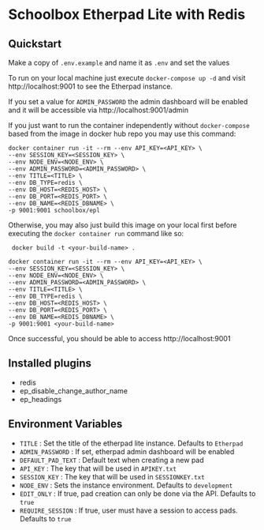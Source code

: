 # Schoolbox Etherpad Lite with Redis

## Quickstart

Make a copy of `.env.example` and name it as `.env` and set the values

To run on your local machine just execute `docker-compose up -d` and visit http://localhost:9001 to see the Etherpad instance.

If you set a value for `ADMIN_PASSWORD` the admin dashboard will be enabled and it will be accessible via http://localhost:9001/admin

If you just want to run the container independently without `docker-compose` based from the image in docker hub repo you may use this command:

```
docker container run -it --rm --env API_KEY=<API_KEY> \
--env SESSION_KEY=<SESSION_KEY> \
--env NODE_ENV=<NODE_ENV> \
--env ADMIN_PASSWORD=<ADMIN_PASSWORD> \
--env TITLE=<TITLE> \
--env DB_TYPE=redis \
--env DB_HOST=<REDIS_HOST> \
--env DB_PORT=<REDIS_PORT> \
--env DB_NAME=<REDIS_DBNAME> \
-p 9001:9001 schoolbox/epl
```

Otherwise, you may also just build this image on your local first before executing the `docker container run` command like so:

```
 docker build -t <your-build-name> .
```

```
docker container run -it --rm --env API_KEY=<API_KEY> \
--env SESSION_KEY=<SESSION_KEY> \
--env NODE_ENV=<NODE_ENV> \
--env ADMIN_PASSWORD=<ADMIN_PASSWORD> \
--env TITLE=<TITLE> \
--env DB_TYPE=redis \
--env DB_HOST=<REDIS_HOST> \
--env DB_PORT=<REDIS_PORT> \
--env DB_NAME=<REDIS_DBNAME> \
-p 9001:9001 <your-build-name>
```

Once successful, you should be able to access http://localhost:9001

## Installed plugins

- redis
- ep_disable_change_author_name
- ep_headings

## Environment Variables

- `TITLE` : Set the title of the etherpad lite instance. Defaults to `Etherpad`
- `ADMIN_PASSWORD` : If set, etherpad admin dashboard will be enabled
- `DEFAULT_PAD_TEXT` : Default text when creating a new pad
- `API_KEY` : The key that will be used in `APIKEY.txt`
- `SESSION_KEY` : The key that will be used in `SESSIONKEY.txt`
- `NODE_ENV` : Sets the instance environment. Defaults to `development`
- `EDIT_ONLY` : If true, pad creation can only be done via the API. Defaults to `true`
- `REQUIRE_SESSION` : If true, user must have a session to access pads. Defaults to `true`
